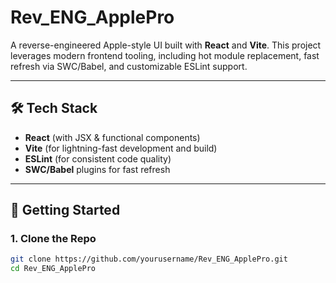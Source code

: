 # Rev_ENG_ApplePro

A reverse-engineered Apple-style UI built with **React** and **Vite**. This project leverages modern frontend tooling, including hot module replacement, fast refresh via SWC/Babel, and customizable ESLint support.

---

## 🛠 Tech Stack

- **React** (with JSX & functional components)
- **Vite** (for lightning-fast development and build)
- **ESLint** (for consistent code quality)
- **SWC/Babel** plugins for fast refresh

---

## 🚀 Getting Started

### 1. Clone the Repo

```bash
git clone https://github.com/yourusername/Rev_ENG_ApplePro.git
cd Rev_ENG_ApplePro
